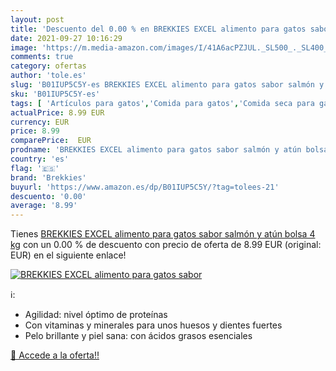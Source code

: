 ```yaml
---
layout: post
title: 'Descuento del 0.00 % en BREKKIES EXCEL alimento para gatos sabor'
date: 2021-09-27 10:16:29
image: 'https://m.media-amazon.com/images/I/41A6acPZJUL._SL500_._SL400_.jpg'
comments: true
category: ofertas
author: 'tole.es'
slug: 'B01IUP5C5Y-es BREKKIES EXCEL alimento para gatos sabor salmón y atún...'
sku: 'B01IUP5C5Y-es'
tags: [ 'Artículos para gatos','Comida para gatos','Comida seca para gatos','Productos para mascotas','atún','brekkies', ]
actualPrice: 8.99 EUR
currency: EUR
price: 8.99
comparePrice:  EUR
prodname: 'BREKKIES EXCEL alimento para gatos sabor salmón y atún bolsa 4 kg'
country: 'es'
flag: '🇪🇸'
brand: 'Brekkies'
buyurl: 'https://www.amazon.es/dp/B01IUP5C5Y/?tag=tolees-21'
descuento: '0.00'
average: '8.99'
---
```


Tienes [BREKKIES EXCEL alimento para gatos sabor salmón y atún bolsa 4 kg](https://www.amazon.es/dp/B01IUP5C5Y/?tag=tolees-21) con un 0.00 % de descuento con precio de oferta de 8.99 EUR (original:  EUR) en el siguiente enlace!

[![BREKKIES EXCEL alimento para gatos sabor](https://m.media-amazon.com/images/I/41A6acPZJUL._SL500_._SL400_.jpg)](https://www.amazon.es/dp/B01IUP5C5Y/?tag=tolees-21)

ℹ️:

- Agilidad: nivel óptimo de proteínas
- Con vitaminas y minerales para unos huesos y dientes fuertes
- Pelo brillante y piel sana: con ácidos grasos esenciales

[🛒 Accede a la oferta!!](https://www.amazon.es/dp/B01IUP5C5Y/?tag=tolees-21)
